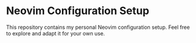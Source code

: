# Neovim Configuration Setup

This repository contains my personal Neovim configuration setup. Feel free to explore and adapt it for your own use.
